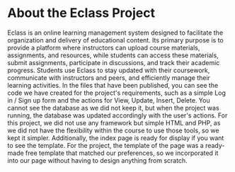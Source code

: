 # About the Eclass Project
Eclass is an online learning management system designed to facilitate the organization and delivery of educational content. Its primary purpose is to provide a platform where instructors can upload course materials, assignments, and resources, while students can access these materials, submit assignments, participate in discussions, and track their academic progress. Students use Eclass to stay updated with their coursework, communicate with instructors and peers, and efficiently manage their learning activities.
In the files that have been published, you can see the code we have created for the project's requirements, such as a simple Log in / Sign up form and the actions for View, Update, Insert, Delete. You cannot see the database as we did not keep it, but when the project was running, the database was updated accordingly with the user's actions. For this project, we did not use any framework but simple HTML and PHP, as we did not have the flexibility within the course to use those tools, so we kept it simpler.
Additionally, the index page is ready for display if you want to see the template. For the project, the template of the page was a ready-made free template that matched our preferences, so we incorporated it into our page without having to design anything from scratch.
